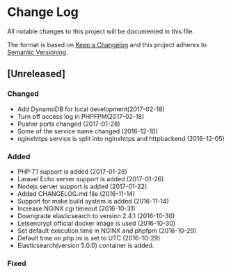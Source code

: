 # Change Log
All notable changes to this project will be documented in this file.

The format is based on [Keep a Changelog](http://keepachangelog.com/)
and this project adheres to [Semantic Versioning](http://semver.org/).

## [Unreleased]

### Changed
- Add DynamoDB for local development(2017-02-18)
- Turn off access log in PHPFPM(2017-02-18)
- Pusher ports changed (2017-01-28)
- Some of the service name changed (2016-12-10)
- nginxhttps service is split into nginxhttps and httpbackend (2016-12-05)

### Added
- PHP 7.1 support is added (2017-01-28)
- Laravel Echo server support is added (2017-01-26)
- Nodejs server support is added (2017-01-22)
- Added CHANGELOG.md file (2016-11-14)
- Support for make build system is added (2016-11-14)
- Increase NGINX cgi timeout (2016-10-31)
- Downgrade elasticsearch to version 2.4.1 (2016-10-30)
- Letsencrypt official docker image is used (2016-10-30)
- Set default execution time in NGINX and phpfpm (2016-10-29)
- Default time on php.ini is set to UTC (2016-10-29)
- Elasticsearch(version 5.0.0) container is added.

### Fixed
